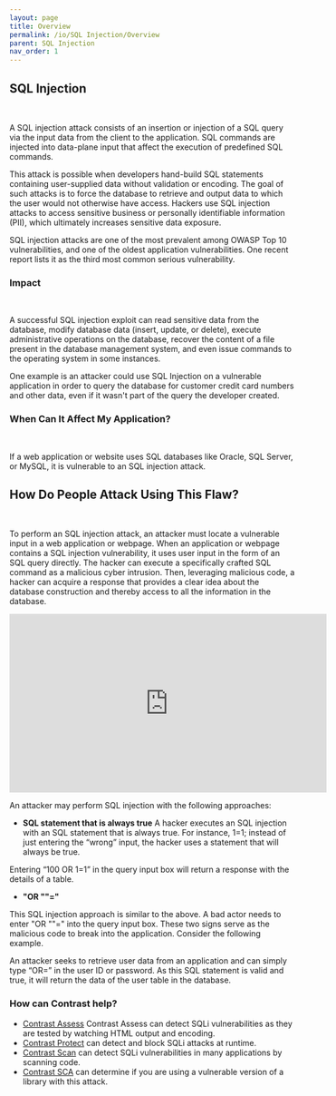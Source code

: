 ```yaml
---
layout: page
title: Overview
permalink: /io/SQL Injection/Overview
parent: SQL Injection
nav_order: 1
---
```


## SQL Injection 
<br/>

A SQL injection attack consists of an insertion or injection of a SQL query via the input data from the client to the application. SQL commands are injected into data-plane input that affect the execution of predefined SQL commands. 

This attack is possible when developers hand-build SQL statements containing user-supplied data without validation or encoding. The goal of such attacks is to force the database to retrieve and output data to which the user would not otherwise have access. 
Hackers use SQL injection attacks to access sensitive business or personally identifiable information (PII), which ultimately increases sensitive data exposure.

SQL injection attacks are one of the most prevalent among OWASP Top 10 vulnerabilities, and one of the oldest application vulnerabilities. One recent report lists it as the third most common serious vulnerability.


### Impact
<br/>

A successful SQL injection exploit can read sensitive data from the database, modify database data (insert, update, or delete), execute administrative operations on the database, recover the content of a file present in the database management system, and even issue commands to the operating system in some instances.

One example is an attacker could use SQL Injection on a vulnerable application in order to query the database for customer credit card numbers and other data, even if it wasn't part of the query the developer created. 

### When Can It Affect My Application?
<br/>


If a web application or website uses SQL databases like Oracle, SQL Server, or MySQL, it is vulnerable to an SQL injection attack. 


## How Do People Attack Using This Flaw?
<br/>

To perform an SQL injection attack, an attacker must locate a vulnerable input in a web application or webpage. When an application or webpage contains a SQL injection vulnerability, it uses user input in the form of an SQL query directly. 
The hacker can execute a specifically crafted SQL command as a malicious cyber intrusion. 
Then, leveraging malicious code, a hacker can acquire a response that provides a clear idea about the database construction and thereby access to all the information in the database.   

<iframe width="560" height="315" src="https://www.youtube.com/embed/Bo4Be7aV3Ik" title="YouTube video player" frameborder="0" allow="accelerometer; autoplay; clipboard-write; encrypted-media; gyroscope; picture-in-picture" allowfullscreen></iframe>

An attacker may perform SQL injection with the following approaches: 

- **SQL statement that is always true**
A hacker executes an SQL injection with an SQL statement that is always true. For instance, 1=1; instead of just entering the “wrong” input, the hacker uses a statement that will always be true. 

Entering “100 OR 1=1” in the query input box will return a response with the details of a table.

- **"OR ""="**

This SQL injection approach is similar to the above. A bad actor needs to enter "OR ""=" into the query input box. These two signs serve as the malicious code to break into the application. Consider the following example. 

An attacker seeks to retrieve user data from an application and can simply type “OR=” in the user ID or password. As this SQL statement is valid and true, it will return the data of the user table in the database. 


### How can Contrast help?


- [Contrast Assess](https://www.contrastsecurity.com/contrast-assess) Contrast Assess can detect SQLi vulnerabilities as they are tested by watching HTML output and encoding.
- [Contrast Protect](https://www.contrastsecurity.com/contrast-protect) can detect and block SQLi attacks at runtime. 
- [Contrast Scan](https://www.contrastsecurity.com/contrast-scan) can detect SQLi vulnerabilities in many applications by scanning code.
- [Contrast SCA](https://www.contrastsecurity.com/contrast-sca) can determine if you are using a vulnerable version of a library with this attack.



